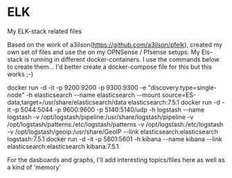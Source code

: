 # ELK
My ELK-stack related files

Based on the work of a3ilson(https://github.com/a3ilson/pfelk), created my own set of files and use the on my OPNSense / Pfsense setups.
My Els-stack is running in different docker-containers. I use the commands below to create them... I'd better create
a docker-compose file for this but this works  ;-)

docker run -d -it -p 9200:9200 -p 9300:9300 -e "discovery.type=single-node" -h elasticsearch --name elasticsearch --mount source=ES-data,target=/usr/share/elasticsearch/data elasticsearch:7.5.1
docker run -d -it -p 5044:5044 -p 9600:9600 -p 5140:5140/udp -h logstash --name logstash -v /opt/logstash/pipeline:/usr/share/logstash/pipeline -v /opt/logstash/patterns:/etc/logstash/patterns -v /opt/logstash:/etc/logstash -v /opt/logstash/geoip:/usr/share/GeoIP --link elasticsearch:elasticsearch logstash:7.5.1
docker run -d -it -p 5601:5601 -h kibana --name kibana --link elasticsearch:elasticsearch kibana:7.5.1

For the dasboards and graphs, I'll add interesting topics/files here as well as a kind of 'memory'

